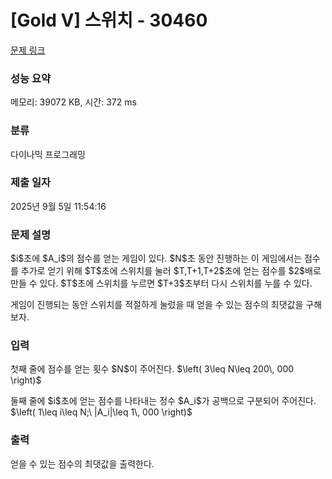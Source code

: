# [Gold V] 스위치 - 30460 

[문제 링크](https://www.acmicpc.net/problem/30460) 

### 성능 요약

메모리: 39072 KB, 시간: 372 ms

### 분류

다이나믹 프로그래밍

### 제출 일자

2025년 9월 5일 11:54:16

### 문제 설명

<p>$i$초에 $A_i$의 점수를 얻는 게임이 있다. $N$초 동안 진행하는 이 게임에서는 점수를 추가로 얻기 위해 $T$초에 스위치를 눌러 $T,T+1,T+2$초에 얻는 점수를 $2$배로 만들 수 있다. $T$초에 스위치를 누르면 $T+3$초부터 다시 스위치를 누를 수 있다.</p>

<p>게임이 진행되는 동안 스위치를 적절하게 눌렀을 때 얻을 수 있는 점수의 최댓값을 구해보자.</p>

### 입력 

 <p>첫째 줄에 점수를 얻는 횟수 $N$이 주어진다. $\left( 3\leq N\leq 200\, 000 \right)$</p>

<p>둘째 줄에 $i$초에 얻는 점수를 나타내는 정수 $A_i$가 공백으로 구분되어 주어진다. $\left( 1\leq i\leq N;\ |A_i|\leq 1\, 000 \right)$</p>

### 출력 

 <p>얻을 수 있는 점수의 최댓값을 출력한다.</p>

